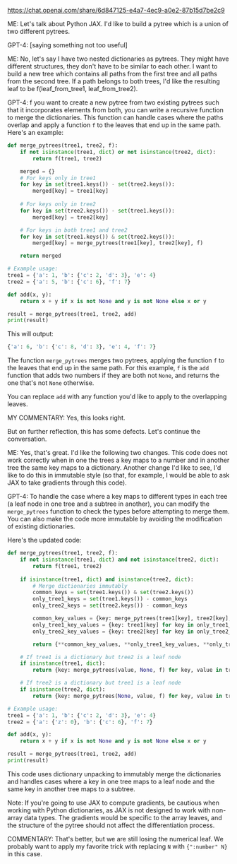 https://chat.openai.com/share/6d847125-e4a7-4ec9-a0e2-87b15d7be2c9

ME: Let's talk about Python JAX. I'd like to build a pytree which is a union of two different pytrees. 

GPT-4: [saying something not too useful]

ME: No, let's say I have two nested dictionaries as pytrees. They might have different structures, they don't have to be similar to each other. I want to build a new tree which contains all paths from the first tree and all paths from the second tree. If a path belongs to both trees, I'd like the resulting leaf to be f(leaf_from_tree1, leaf_from_tree2).

GPT-4: f you want to create a new pytree from two existing pytrees such that it incorporates elements from both, you can write a recursive function to merge the dictionaries. This function can handle cases where the paths overlap and apply a function `f` to the leaves that end up in the same path. Here's an example:

```python
def merge_pytrees(tree1, tree2, f):
    if not isinstance(tree1, dict) or not isinstance(tree2, dict):
        return f(tree1, tree2)

    merged = {}
    # For keys only in tree1
    for key in set(tree1.keys()) - set(tree2.keys()):
        merged[key] = tree1[key]
        
    # For keys only in tree2
    for key in set(tree2.keys()) - set(tree1.keys()):
        merged[key] = tree2[key]

    # For keys in both tree1 and tree2
    for key in set(tree1.keys()) & set(tree2.keys()):
        merged[key] = merge_pytrees(tree1[key], tree2[key], f)

    return merged

# Example usage:
tree1 = {'a': 1, 'b': {'c': 2, 'd': 3}, 'e': 4}
tree2 = {'a': 5, 'b': {'c': 6}, 'f': 7}

def add(x, y):
    return x + y if x is not None and y is not None else x or y

result = merge_pytrees(tree1, tree2, add)
print(result)
```

This will output:

```python
{'a': 6, 'b': {'c': 8, 'd': 3}, 'e': 4, 'f': 7}
```

The function `merge_pytrees` merges two pytrees, applying the function `f` to the leaves that end up in the same path. For this example, `f` is the `add` function that adds two numbers if they are both not `None`, and returns the one that's not `None` otherwise.

You can replace `add` with any function you'd like to apply to the overlapping leaves.

MY COMMENTARY: Yes, this looks right.

But on further reflection, this has some defects. Let's continue the conversation.

ME: Yes, that's great. I'd like the following two changes. This code does not work correctly when in one the trees a key maps to a number and in another tree the same key maps to a dictionary. Another change I'd like to see, I'd like to do this in immutable style (so that, for example, I would be able to ask JAX to take gradients through this code). 

GPT-4: To handle the case where a key maps to different types in each tree (a leaf node in one tree and a subtree in another), you can modify the `merge_pytrees` function to check the types before attempting to merge them. You can also make the code more immutable by avoiding the modification of existing dictionaries.

Here's the updated code:

```python
def merge_pytrees(tree1, tree2, f):
    if not isinstance(tree1, dict) and not isinstance(tree2, dict):
        return f(tree1, tree2)
    
    if isinstance(tree1, dict) and isinstance(tree2, dict):
        # Merge dictionaries immutably
        common_keys = set(tree1.keys()) & set(tree2.keys())
        only_tree1_keys = set(tree1.keys()) - common_keys
        only_tree2_keys = set(tree2.keys()) - common_keys

        common_key_values = {key: merge_pytrees(tree1[key], tree2[key], f) for key in common_keys}
        only_tree1_key_values = {key: tree1[key] for key in only_tree1_keys}
        only_tree2_key_values = {key: tree2[key] for key in only_tree2_keys}

        return {**common_key_values, **only_tree1_key_values, **only_tree2_key_values}

    # If tree1 is a dictionary but tree2 is a leaf node
    if isinstance(tree1, dict):
        return {key: merge_pytrees(value, None, f) for key, value in tree1.items()}

    # If tree2 is a dictionary but tree1 is a leaf node
    if isinstance(tree2, dict):
        return {key: merge_pytrees(None, value, f) for key, value in tree2.items()}

# Example usage:
tree1 = {'a': 1, 'b': {'c': 2, 'd': 3}, 'e': 4}
tree2 = {'a': {'z': 0}, 'b': {'c': 6}, 'f': 7}

def add(x, y):
    return x + y if x is not None and y is not None else x or y

result = merge_pytrees(tree1, tree2, add)
print(result)
```

This code uses dictionary unpacking to immutably merge the dictionaries and handles cases where a key in one tree maps to a leaf node and the same key in another tree maps to a subtree.

Note: If you're going to use JAX to compute gradients, be cautious when working with Python dictionaries, as JAX is not designed to work with non-array data types. The gradients would be specific to the array leaves, and the structure of the pytree should not affect the differentiation process.

COMMENTARY: That's better, but we are still losing the numerical leaf. We probably want to apply my favorite trick with replacing `N` with `{":number" N}` in this case.

